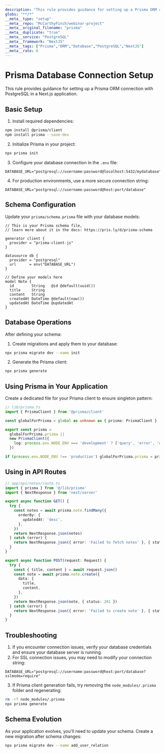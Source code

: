 ```yaml
---
description: "This rule provides guidance for setting up a Prisma ORM connection with PostgreSQL in a Next.js application."
globs: "**/*"
__meta__type: "setup"
__meta__repo: "McCarthyFinch/webinar-project"
__meta__original_filename: "prisma"
__meta__duplicate: "true"
__meta__service: "PostgreSQL"
__meta__framework: "NextJS"
__meta__tags: ["Prisma","ORM","Database","PostgreSQL","NextJS"]
__meta__rate: 8
---
```

# Prisma Database Connection Setup

This rule provides guidance for setting up a Prisma ORM connection with PostgreSQL in a Next.js application.

## Basic Setup

1. Install required dependencies:
```bash
npm install @prisma/client
npm install prisma --save-dev
```

2. Initialize Prisma in your project:
```bash
npx prisma init
```

3. Configure your database connection in the `.env` file:
```
DATABASE_URL="postgresql://username:password@localhost:5432/mydatabase"
```

4. For production environments, use a more secure connection string:
```
DATABASE_URL="postgresql://username:password@host:port/database"
```

## Schema Configuration

Update your `prisma/schema.prisma` file with your database models:

```prisma
// This is your Prisma schema file,
// learn more about it in the docs: https://pris.ly/d/prisma-schema

generator client {
  provider = "prisma-client-js"
}

datasource db {
  provider = "postgresql"
  url      = env("DATABASE_URL")
}

// Define your models here
model Note {
  id        String   @id @default(uuid())
  title     String
  content   String
  createdAt DateTime @default(now())
  updatedAt DateTime @updatedAt
}
```

## Database Operations

After defining your schema:

1. Create migrations and apply them to your database:
```bash
npx prisma migrate dev --name init
```

2. Generate the Prisma client:
```bash
npx prisma generate
```

## Using Prisma in Your Application

Create a dedicated file for your Prisma client to ensure singleton pattern:

```typescript
// lib/prisma.ts
import { PrismaClient } from '@prisma/client'

const globalForPrisma = global as unknown as { prisma: PrismaClient }

export const prisma =
  globalForPrisma.prisma ||
  new PrismaClient({
    log: process.env.NODE_ENV === 'development' ? ['query', 'error', 'warn'] : ['error'],
  })

if (process.env.NODE_ENV !== 'production') globalForPrisma.prisma = prisma
```

## Using in API Routes

```typescript
// app/api/notes/route.ts
import { prisma } from '@/lib/prisma'
import { NextResponse } from 'next/server'

export async function GET() {
  try {
    const notes = await prisma.note.findMany({
      orderBy: {
        updatedAt: 'desc',
      },
    })
    return NextResponse.json(notes)
  } catch (error) {
    return NextResponse.json({ error: 'Failed to fetch notes' }, { status: 500 })
  }
}

export async function POST(request: Request) {
  try {
    const { title, content } = await request.json()
    const note = await prisma.note.create({
      data: {
        title,
        content,
      },
    })
    return NextResponse.json(note, { status: 201 })
  } catch (error) {
    return NextResponse.json({ error: 'Failed to create note' }, { status: 500 })
  }
}
```

## Troubleshooting

1. If you encounter connection issues, verify your database credentials and ensure your database server is running.
2. For SSL connection issues, you may need to modify your connection string:
```
DATABASE_URL="postgresql://username:password@host:port/database?sslmode=require"
```
3. If Prisma client generation fails, try removing the `node_modules/.prisma` folder and regenerating:
```bash
rm -rf node_modules/.prisma
npx prisma generate
```

## Schema Evolution

As your application evolves, you'll need to update your schema. Create a new migration after schema changes:

```bash
npx prisma migrate dev --name add_user_relation
```